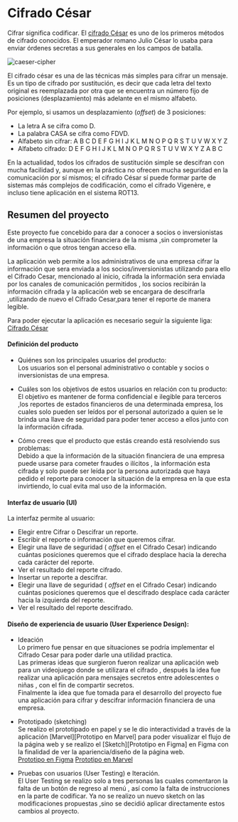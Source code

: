 
# Cifrado César

Cifrar significa codificar. El [cifrado César](https://en.wikipedia.org/wiki/Caesar_cipher) es uno de los primeros métodos de cifrado conocidos. El emperador romano Julio César lo usaba para enviar órdenes secretas a sus generales en los campos de batalla.

![caeser-cipher](https://upload.wikimedia.org/wikipedia/commons/thumb/2/2b/Caesar3.svg/2000px-Caesar3.svg.png)

El cifrado césar es una de las técnicas más simples para cifrar un mensaje. Es un tipo de cifrado por sustitución, es decir que cada letra del texto original es reemplazada por otra que se encuentra un número fijo de posiciones (desplazamiento) más adelante en el mismo alfabeto.

Por ejemplo, si usamos un desplazamiento (_offset_) de 3 posiciones:

- La letra A se cifra como D.
- La palabra CASA se cifra como FDVD.
- Alfabeto sin cifrar: A B C D E F G H I J K L M N O P Q R S T U V W X Y Z
- Alfabeto cifrado: D E F G H I J K L M N O P Q R S T U V W X Y Z A B C

En la actualidad, todos los cifrados de sustitución simple se descifran con mucha facilidad y, aunque en la práctica no ofrecen mucha seguridad en la comunicación por sí mismos; el cifrado César sí puede formar parte de sistemas más complejos de codificación, como el cifrado Vigenère, e incluso tiene aplicación en el sistema ROT13.

## Resumen del proyecto

Este proyecto fue concebido para dar a conocer a socios o inversionistas de una empresa la situación financiera de la misma ,sin comprometer la información o que otros tengan acceso ella.

La aplicación web permite a los administrativos de una empresa cifrar la información que sera enviada a los socios/inversionistas utilizando para ello el Cifrado Cesar, mencionado al inicio, cifrada la información sera enviada por los canales de comunicación permitidos , los socios recibirán la información cifrada y la aplicación web se encargara de descifrarla ,utilizando de nuevo el Cifrado Cesar,para tener el reporte de manera legible.

Para poder ejecutar la aplicación es necesario seguir la siguiente liga:
[Cifrado César](https://rebe-san.github.io/MEX-008-Cipher/src/index.html)


#### Definición del producto

- Quiénes son los principales usuarios del producto:  
Los usuarios son el personal administrativo o contable y socios o inversionistas de una empresa.
- Cuáles son los objetivos de estos usuarios en relación con tu producto:  
El objetivo es mantener de forma confidencial e ilegible para terceros ,los reportes de estados financieros de una determinada empresa, los cuales solo pueden ser leídos por el personal autorizado a quien se le brinda una llave de seguridad para poder tener acceso a ellos junto con la información cifrada.

- Cómo crees que el producto que estás creando está resolviendo sus problemas:  
Debido a que la información de la situación financiera de una empresa puede usarse para cometer fraudes o ilícitos , la información esta cifrada y solo puede ser leída por la persona autorizada que haya pedido el reporte para conocer la situación de la empresa en la que esta invirtiendo, lo cual evita mal uso de la información.

#### Interfaz de usuario (UI)

La interfaz permite al usuario:
- Elegir entre Cifrar o Descifrar un reporte.
- Escribir el reporte o información que queremos cifrar.
- Elegir una llave de seguridad ( _offset_ en el Cifrado Cesar) indicando cuántas posiciones queremos que el cifrado desplace hacia la derecha cada carácter del reporte.
- Ver el resultado del reporte cifrado.
- Insertar un reporte a descifrar.
- Elegir una llave de seguridad ( _offset_ en el Cifrado Cesar) indicando cuántas posiciones queremos que el descifrado desplace cada carácter hacia la izquierda del reporte.
- Ver el resultado del reporte descifrado.


#### Diseño de experiencia de usuario (User Experience Design):

- Ideación  
Lo primero fue pensar en que situaciones se podría implementar el Cifrado Cesar para poder darle una utilidad practica.  
Las primeras ideas que surgieron fueron realizar una aplicación web para un videojuego donde se utilizara el cifrado , después la idea fue realizar una aplicación para mensajes secretos entre adolescentes o niñas , con el fin de compartir secretos.  
Finalmente la idea que fue tomada para el desarrollo del proyecto fue una aplicación para cifrar y descifrar información financiera de una empresa.

- Prototipado (sketching)  
Se realizo el prototipado en papel y se le dio interactividad a través de la aplicación [Marvel][Prototipo en Marvel] para poder visualizar el flujo de la página web y se realizo el [Sketch][Prototipo en Figma] en Figma con la finalidad de ver la apariencia/diseño de la página web.    
[Prototipo en Figma](https://www.figma.com/proto/HoZlqWnKvU3JMbza26I9yzYT/Sketch?node-id=4%3A7&scaling=min-zoom)
[Prototipo en Marvel](https://marvelapp.com/)

- Pruebas con usuarios (User Testing) e Iteración.  
El User Testing se realizo solo a tres personas las cuales comentaron la falta de un botón de regreso al menú , así como la falta de instrucciones en la parte de codificar. Ya no se realizo un nuevo sketch on las modificaciones propuestas ,sino se decidió aplicar directamente estos cambios al proyecto.
